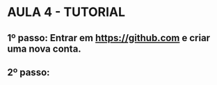 # AULA 4 - TUTORIAL

## 1º passo: Entrar em https://github.com e criar uma nova conta.

## 2º passo: